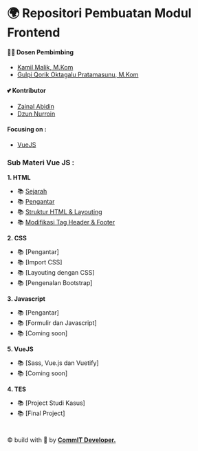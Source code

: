 # 🌍 Repositori Pembuatan Modul Frontend

#### 🕵️‍♀️ Dosen Pembimbing

- [Kamil Malik, M.Kom](https://t.me/kamilmaliki)
- [Gulpi Qorik Oktagalu Pratamasunu, M.Kom](https://t.me/pratamasunu)

#### 💕 Kontributor

- [Zainal Abidin](https://t.me/zaiinhs)
- [Dzun Nurroin](https://t.me/dzun_nn)

#### Focusing on :

- [VueJS](https://vuejs.org/)

### Sub Materi Vue JS :

**1. HTML**

- 📚 [Sejarah](html/sejarah.md)
- 📚 [Pengantar](html/pengantar.md)
- 📚 [Struktur HTML & Layouting](html/struktur-HTML.md)
- 📚 [Modifikasi Tag Header & Footer](html/modifikasi-tag-header-dan-footer.md)

**2. CSS**

- 📚 [Pengantar]
- 📚 [Import CSS]
- 📚 [Layouting dengan CSS]
- 📚 [Pengenalan Bootstrap]

**3. Javascript**

- 📚 [Pengantar]
- 📚 [Formulir dan Javascript]
- 📚 [Coming soon]

**5. VueJS**

- 📚 [Sass, Vue.js dan Vuetify]
- 📚 [Coming soon]

**4. TES**

- 📚 [Project Studi Kasus]
- 📚 [Final Project]

#

&copy; build with 💝 by <a href="https://github.com/commitunuja"><b>CommIT Developer.</b></a>

